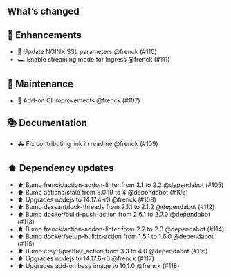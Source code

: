## What’s changed

## 🚀 Enhancements

- 🔑 Update NGINX SSL parameters @frenck (#110)
- 🏎 Enable streaming mode for Ingress @frenck (#111)

## 🧰 Maintenance

- 🚀 Add-on CI improvements @frenck (#107)

## 📚 Documentation

- 🚑 Fix contributing link in readme @frenck (#109)

## ⬆️ Dependency updates

- ⬆️ Bump frenck/action-addon-linter from 2.1 to 2.2 @dependabot (#105)
- ⬆️ Bump actions/stale from 3.0.19 to 4 @dependabot (#106)
- ⬆️ Upgrades nodejs to 14.17.4-r0 @frenck (#108)
- ⬆️ Bump dessant/lock-threads from 2.1.1 to 2.1.2 @dependabot (#112)
- ⬆️ Bump docker/build-push-action from 2.6.1 to 2.7.0 @dependabot (#113)
- ⬆️ Bump frenck/action-addon-linter from 2.2 to 2.3 @dependabot (#114)
- ⬆️ Bump docker/setup-buildx-action from 1.5.1 to 1.6.0 @dependabot (#115)
- ⬆️ Bump creyD/prettier_action from 3.3 to 4.0 @dependabot (#116)
- ⬆️ Upgrades nodejs to 14.17.6-r0 @frenck (#117)
- ⬆️ Upgrades add-on base image to 10.1.0 @frenck (#118)
